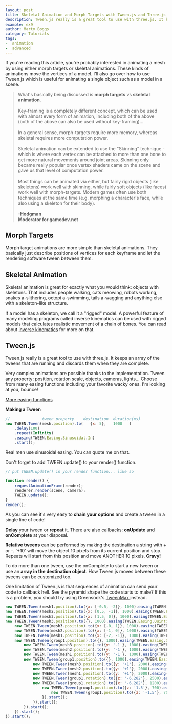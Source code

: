 ```yaml
---
layout: post
title: Skeletal Animation and Morph Targets with Tween.js and Three.js
description: Tween.js really is a great tool to use with three.js. It keeps an array of the tweens that are running and discards them when they are complete.
example: ex9
author: Marty Boggs
category: Tutorials
tags:
-  animation
-  advanced
---
```


If you're reading this article, you're probably interested in animating a mesh by using either morph targets or skeletal animations. These kinds of animations move the vertices of a model. I'll also go over how to use Tween.js which is useful for animating a single object such as a model in a scene.

>What's basically being discussed is **morph targets** vs **skeletal animation**.<br><br>
>Key-framing is a completely different concept, which can be used with almost every form of animation, including both of the above (both of the above can also be used without key-framing)...<br><br>
>In a general sense, morph-targets require more memory, whereas skeletal requires more computation power.<br><br>
>Skeletal animation can be extended to use the "Skinning" technique - which is where each vertex can be attached to more than one bone to get more natural movements around joint areas.
>Skinning only became really popular once vertex shaders came on the scene and gave us that level of computation power.<br><br>
>Most things can be animated via either, but fairly rigid objects (like skeletons) work well with skinning, while fairly soft objects (like faces) work well with morph-targets.
>Modern games often use both techniques at the same time (e.g. morphing a character's face, while also using a skeleton for their body).<br><br>
**-Hodgman**<br>
**Moderator for gamedev.net**

## Morph Targets

Morph target animations are more simple than skeletal animations. They basically just describe positions of vertices for each keyframe and let the rendering software tween between them.

## Skeletal Animation

Skeletal animation is great for exactly what you would think: objects with skeletons. That includes people walking, cats meowing, robots working, snakes a-slithering, octopi a-swimming, tails a-wagging and anything else with a skeleton-like structure.

If a model has a skeleton, we call it a "rigged" model. A powerful feature of many modeling programs called inverse kinematics can be used with rigged models that calculates realistic movement of a chain of bones. You can read about <a href="{{site.url}}/tutorials/inverse-kinematics-in-three-js">inverse kinematics</a> for more on that.

## Tween.js

Tween.js really is a great tool to use with three.js. It keeps an array of the tweens that are running and discards them when they are complete.

Very complex animations are possible thanks to the implementation. Tween any property: position, rotation scale, objects, cameras, lights... Choose from many easing functions including your favorite wacky ones. I'm looking at you, bounce!

<a href="https://tweenjs.github.io/tween.js/examples/03_graphs.html" target="_blank" rel="nofollow">More easing functions</a>

**Making a Tween**

```javascript
//              tween property    destination  duration(ms)
new TWEEN.Tween(mesh.position).to(   {x: 5},   1000   )
	.delay(100)
	.repeat(Infinity)
	.easing(TWEEN.Easing.Sinusoidal.In)
	.start();
```

Real men use sinusoidal easing. You can quote me on that.

Don't forget to add TWEEN.update() to your render() function.

```javascript
// put TWEEN.update() in your render function... like so

function render() {
	requestAnimationFrame(render);
	renderer.render(scene, camera);
	TWEEN.update();
}
render();
```

As you can see it's very easy to **chain your options** and create a tween in a single line of code!

**Delay** your tween or **repeat** it. There are also callbacks: **onUpdate** and **onComplete** at your disposal.

**Relative tweens** can be performed by making the destination a string with + or -. '+10' will move the object 10 pixels from its current position and stop. Repeats will start from this position and move ANOTHER 10 pixels. **Gravy!**

To do more than one tween, use the onComplete to start a new tween or use an **array in the destination object**. How Tween.js moves between these tweens can be customized too.

One limitation of Tween.js is that sequences of animation can send your code to callback hell. See the pyramid shape the code starts to make? If this is a problem, you should try using Greensock's <a href="https://greensock.com/tweenmax" target="_blank" rel="nofollow">TweenMax <i class="fa fa-external-link"></i></a> instead.

```javascript
new TWEEN.Tween(mesh1.position).to({x: [-0.5, -2]}, 1000).easing(TWEEN.Easing.Quadratic.InOut).delay(3000).start();
new TWEEN.Tween(mesh2.position).to({x: [0.5, -1]}, 1000).easing(TWEEN.Easing.Quadratic.InOut).delay(3250).start();
new TWEEN.Tween(mesh3.position).to({x: [1.5, 0]}, 1000).easing(TWEEN.Easing.Quadratic.InOut).delay(3500).start();
new TWEEN.Tween(mesh3.position).to({}, 1000).easing(TWEEN.Easing.Quintic.InOut).delay(3500).onComplete(function () {
	new TWEEN.Tween(mesh3.position).to({x: [-0, 1]}, 1000).easing(TWEEN.Easing.Elastic.Out).delay(250).start();
	new TWEEN.Tween(mesh2.position).to({x: [-1, 0]}, 1000).easing(TWEEN.Easing.Elastic.InOut).delay(500).start();
	new TWEEN.Tween(mesh1.position).to({x: [-2, -1]}, 1000).easing(TWEEN.Easing.Elastic.InOut).delay(750).start();
	new TWEEN.Tween(group1.position).to({}, 1000).easing(TWEEN.Easing.Quintic.InOut).delay(750).onComplete(function () {
		new TWEEN.Tween(mesh3.position).to({y: '-1'}, 1000).easing(TWEEN.Easing.Bounce.Out).start();
		new TWEEN.Tween(mesh2.position).to({y: '-1'}, 1000).easing(TWEEN.Easing.Bounce.Out).start();
		new TWEEN.Tween(mesh1.position).to({y: '-1'}, 1000).easing(TWEEN.Easing.Bounce.Out).start();
		new TWEEN.Tween(group1.position).to({}, 1000).easing(TWEEN.Easing.Quintic.InOut).onComplete(function () {
			new TWEEN.Tween(mesh3.position).to({y: '+1'}, 2000).easing(TWEEN.Easing.Sinusoidal.Out).start();
			new TWEEN.Tween(mesh2.position).to({y: '+1'}, 2000).easing(TWEEN.Easing.Sinusoidal.Out).start();
			new TWEEN.Tween(mesh1.position).to({y: '+1'}, 2000).easing(TWEEN.Easing.Sinusoidal.Out).start();
			new TWEEN.Tween(group1.rotation).to({z: '-6.282'}, 2500).easing(TWEEN.Easing.Sinusoidal.InOut).start();
			new TWEEN.Tween(group1.rotation).to({x: '-6.282'}, 1200).easing(TWEEN.Easing.Linear.None).onComplete(function () {
				new TWEEN.Tween(group1.position).to({z: '1.5'}, 700).easing(TWEEN.Easing.Quadratic.Out).onComplete(function () {
					new TWEEN.Tween(group1.position).to({z: '-1.5'}, 700).easing(TWEEN.Easing.Quadratic.In).start();
				}).start();
			}).start();
		}).start();
	}).start();
}).start();
```
